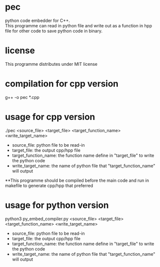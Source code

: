 # pec
python code embedder for C++.  
This programme can read in python file and write out as a function in hpp file for other code to save python code in binary.

# license
This programme distributes under MIT license

# compilation for cpp version
g++ -o pec *.cpp

# usage for cpp version
./pec <source_file> <target_file> <target_function_name> <write_target_name>  
 - source_file: python file to be read-in
 - target_file: the output cpp/hpp file
 - target_function_name: the function name define in "target_file" to write the python code
 - write_target_name: the name of python file that "target_function_name" will output

**This programme should be compiled before the main code and run in makefile to generate cpp/hpp that preferred

# usage for python version
python3 py_embed_compiler.py <source_file> <target_file> <target_function_name> <write_target_name>  
 - source_file: python file to be read-in
 - target_file: the output cpp/hpp file
 - target_function_name: the function name define in "target_file" to write the python code
 - write_target_name: the name of python file that "target_function_name" will output
